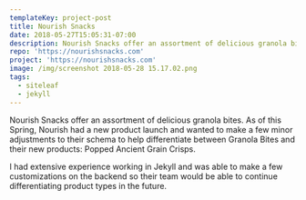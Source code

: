 ```yaml
---
templateKey: project-post
title: Nourish Snacks
date: 2018-05-27T15:05:31-07:00
description: Nourish Snacks offer an assortment of delicious granola bites.
repo: 'https://nourishsnacks.com'
project: 'https://nourishsnacks.com'
image: /img/screenshot 2018-05-28 15.17.02.png
tags:
  - siteleaf
  - jekyll
---
```

Nourish Snacks offer an assortment of delicious granola bites. As of this Spring, Nourish had a new product launch and wanted to make a few minor adjustments to their schema to help differentiate between Granola Bites and their new products: Popped Ancient Grain Crisps.

I had extensive experience working in Jekyll and was able to make a few customizations on the backend so their team would be able to continue differentiating product types in the future.
